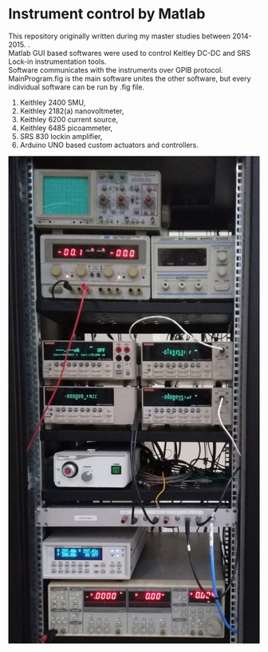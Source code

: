 # Instrument control by Matlab

This repository originally written during my master studies between 2014-2015. .  
Matlab GUI based softwares were used to control Keitley DC-DC and SRS Lock-in instrumentation tools.  
Software communicates with the instruments over GPIB protocol.  
MainProgram.fig is the main software unites the other software, but every individual software can be run by .fig file.  
1. Keithley 2400 SMU,  
2. Keithley 2182(a) nanovoltmeter,  
3. Keithley 6200 current source,  
4. Keithley 6485 picoammeter,
5. SRS 830 lockin amplifier,
6. Arduino UNO based custom actuators and controllers.  

<img src="https://github.com/erdikusdemir/matlab_intrument_control/blob/master/instrumentrack.jpg" width="600">
